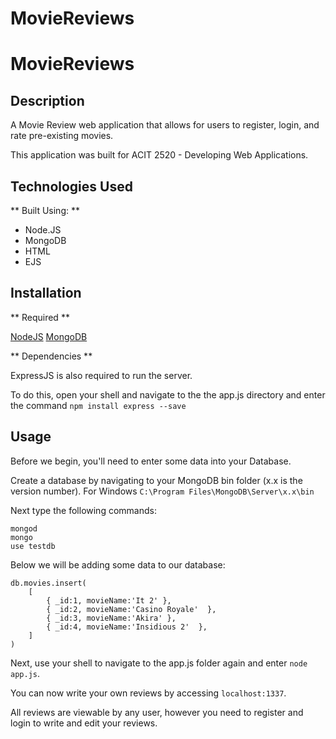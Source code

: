 # MovieReviews
# MovieReviews
## Description
A Movie Review web application that allows for users to register, login, and rate pre-existing movies. 

This application was built for ACIT 2520 - Developing Web Applications.

## Technologies Used

** Built Using: **
  - Node.JS
  - MongoDB
  - HTML
  - EJS

## Installation

** Required **

[NodeJS](https://nodejs.org/en/)
[MongoDB](https://www.mongodb.com/try/download/community)

** Dependencies **

ExpressJS is also required to run the server. 

To do this, open your shell and navigate to the the app.js directory and enter the command `npm install express --save`

## Usage

Before we begin, you'll need to enter some data into your Database. 

Create a database by navigating to your MongoDB bin folder (x.x is the version number). For Windows `C:\Program Files\MongoDB\Server\x.x\bin`

Next type the following commands:

```
mongod
mongo
use testdb
```

Below we will be adding some data to our database:

```
db.movies.insert(
    [
        { _id:1, movieName:'It 2' },
        { _id:2, movieName:'Casino Royale'  },
        { _id:3, movieName:'Akira' },
        { _id:4, movieName:'Insidious 2'  },
    ]
)
```

Next, use your shell to navigate to the app.js folder again and enter `node app.js`.

You can now write your own reviews by accessing `localhost:1337`. 

All reviews are viewable by any user, however you need to register and login to write and edit your reviews.
